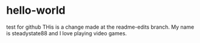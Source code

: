 # hello-world
test for github
THis is a change made at the readme-edits branch.
My name is steadystate88 and I love playing video games.

